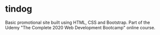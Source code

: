 # tindog
Basic promotional site built using HTML, CSS and Bootstrap. Part of the Udemy "The Complete 2020 Web Development Bootcamp" online course.